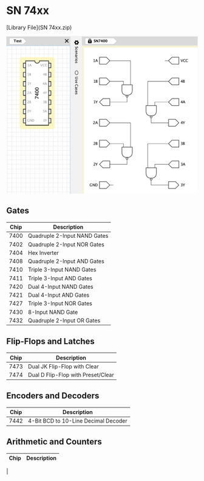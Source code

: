 # SN 74xx

[Library File](SN 74xx.zip)

![](SN74xx.png)

## Gates

| Chip   | Description
| ------ | -------------------------------------------
| 7400   | Quadruple 2-Input NAND Gates
| 7402   | Quadruple 2-Input NOR Gates
| 7404   | Hex Inverter
| 7408   | Quadruple 2-Input AND Gates
| 7410   | Triple 3-Input NAND Gates
| 7411   | Triple 3-Input AND Gates
| 7420   | Dual 4-Input NAND Gates
| 7421   | Dual 4-Input AND Gates
| 7427   | Triple 3-Input NOR Gates
| 7430   | 8-Input NAND Gate
| 7432   | Quadruple 2-Input OR Gates

## Flip-Flops and Latches

| Chip   | Description
| ------ | -------------------------------------------
| 7473   | Dual JK Flip-Flop with Clear
| 7474   | Dual D Flip-Flop with Preset/Clear

## Encoders and Decoders

| Chip   | Description
| -------| -------------------------------------------
| 7442   | 4-Bit BCD to 10-Line Decimal Decoder

## Arithmetic and Counters

| Chip                                   | Description
| -------------------------------------- | -------------------------------------------
| 
